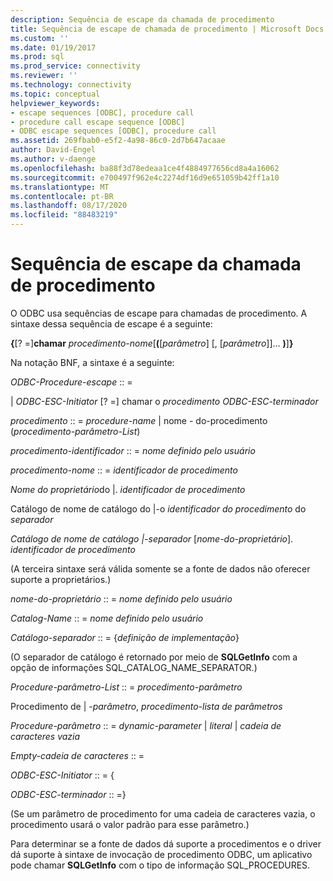 ```yaml
---
description: Sequência de escape da chamada de procedimento
title: Sequência de escape de chamada de procedimento | Microsoft Docs
ms.custom: ''
ms.date: 01/19/2017
ms.prod: sql
ms.prod_service: connectivity
ms.reviewer: ''
ms.technology: connectivity
ms.topic: conceptual
helpviewer_keywords:
- escape sequences [ODBC], procedure call
- procedure call escape sequence [ODBC]
- ODBC escape sequences [ODBC], procedure call
ms.assetid: 269fbab0-e5f2-4a98-86c0-2d7b647acaae
author: David-Engel
ms.author: v-daenge
ms.openlocfilehash: ba88f3d78edeaa1ce4f4884977656cd8a4a16062
ms.sourcegitcommit: e700497f962e4c2274df16d9e651059b42ff1a10
ms.translationtype: MT
ms.contentlocale: pt-BR
ms.lasthandoff: 08/17/2020
ms.locfileid: "88483219"
---
```

# <a name="procedure-call-escape-sequence"></a>Sequência de escape da chamada de procedimento
O ODBC usa sequências de escape para chamadas de procedimento. A sintaxe dessa sequência de escape é a seguinte:  
  
 **{**[? =]**chamar** *procedimento-nome*[**(**[*parâmetro*] [, [*parâmetro*]]... **)**]**}**  
  
 Na notação BNF, a sintaxe é a seguinte:  
  
 *ODBC-Procedure-escape* :: =  
  
 &#124; *ODBC-ESC-Initiator* [? =] chamar o *procedimento ODBC-ESC-terminador*  
  
 *procedimento* :: = *procedure-name* &#124; nome *-* do-procedimento (*procedimento-parâmetro-List*)  
  
 *procedimento-identificador* :: = *nome definido pelo usuário*  
  
 *procedimento-nome* :: = *identificador de procedimento*  
  
 *Nome do proprietário*do &#124;. *identificador de procedimento*  
  
 Catálogo de nome de catálogo do &#124;-o *identificador do procedimento* do *separador*  
  
 *Catálogo de nome de catálogo &#124;-separador* [*nome-do-proprietário*]. *identificador de procedimento*  
  
 (A terceira sintaxe será válida somente se a fonte de dados não oferecer suporte a proprietários.)  
  
 *nome-do-proprietário* :: = *nome definido pelo usuário*  
  
 *Catalog-Name* :: = *nome definido pelo usuário*  
  
 *Catálogo-separador* :: = {*definição de implementação*}  
  
 (O separador de catálogo é retornado por meio de **SQLGetInfo** com a opção de informações SQL_CATALOG_NAME_SEPARATOR.)  
  
 *Procedure-parâmetro-List* :: = *procedimento-parâmetro*  
  
 Procedimento de &#124; *-parâmetro*, *procedimento-lista de parâmetros*  
  
 *Procedure-parâmetro* :: = *dynamic-parameter* &#124; *literal* &#124; *cadeia de caracteres vazia*  
  
 *Empty-cadeia de caracteres* :: =  
  
 *ODBC-ESC-Initiator* :: = {  
  
 *ODBC-ESC-terminador* :: =}  
  
 (Se um parâmetro de procedimento for uma cadeia de caracteres vazia, o procedimento usará o valor padrão para esse parâmetro.)  
  
 Para determinar se a fonte de dados dá suporte a procedimentos e o driver dá suporte à sintaxe de invocação de procedimento ODBC, um aplicativo pode chamar **SQLGetInfo** com o tipo de informação SQL_PROCEDURES.
